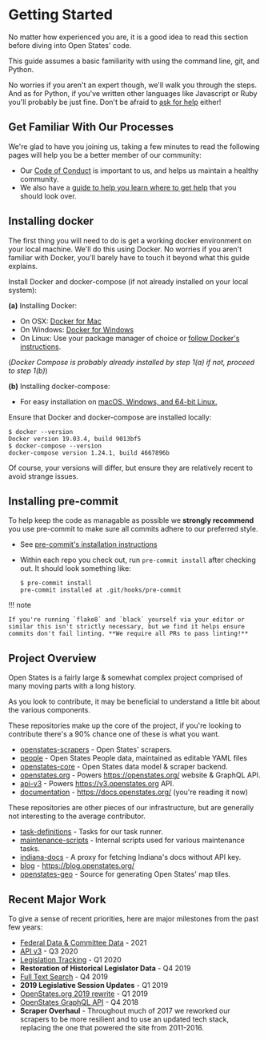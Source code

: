 # Getting Started

No matter how experienced you are, it is a good idea to read this
section before diving into Open States' code.

This guide assumes a basic familiarity with using the command line, git,
and Python.

No worries if you aren't an expert though, we'll walk you through the
steps. And as for Python, if you've written other languages like
Javascript or Ruby you'll probably be just fine. Don't be afraid to
[ask for help](../communication.md) either!

## Get Familiar With Our Processes

We're glad to have you joining us, taking a few minutes to read the
following pages will help you be a better member of our community:

-   Our [Code of Conduct](../code-of-conduct.md) is important to us, and helps us maintain a healthy community.
-   We also have a [guide to help you learn where to get help](../communication.md) that you should look over.

## Installing docker

The first thing you will need to do is get a working docker environment
on your local machine. We'll do this using Docker. No worries if you
aren't familiar with Docker, you'll barely have to touch it beyond
what this guide explains.

Install Docker and docker-compose (if not already installed on your
local system):

**(a)** Installing Docker:

-   On OSX: [Docker for Mac](https://docs.docker.com/docker-for-mac/)
-   On Windows: [Docker for Windows](https://docs.docker.com/docker-for-windows/)
-   On Linux: Use your package manager of choice or [follow Docker's instructions](https://docs.docker.com/engine/installation/linux/).

(*Docker Compose is probably already installed by step 1(a) if not, proceed to step 1(b)*)

**(b)** Installing docker-compose:

-   For easy installation on [macOS, Windows, and 64-bit Linux.](https://docs.docker.com/compose/install/#prerequisites)

Ensure that Docker and docker-compose are installed locally:

    $ docker --version
    Docker version 19.03.4, build 9013bf5
    $ docker-compose --version
    docker-compose version 1.24.1, build 4667896b

Of course, your versions will differ, but ensure they are relatively
recent to avoid strange issues.

## Installing pre-commit

To help keep the code as managable as possible we **strongly recommend**
you use pre-commit to make sure all commits adhere to our preferred
style.

-   See [pre-commit's installation instructions](https://pre-commit.com/#installation)

-   Within each repo you check out, run `pre-commit install` after checking out. It should look something like:

        $ pre-commit install
        pre-commit installed at .git/hooks/pre-commit

!!! note

    If you're running `flake8` and `black` yourself via your editor or
    similar this isn't strictly necessary, but we find it helps ensure
    commits don't fail linting. **We require all PRs to pass linting!**

## Project Overview

Open States is a fairly large & somewhat complex project comprised of
many moving parts with a long history.

As you look to contribute, it may be beneficial to understand a little
bit about the various components.


These repositories make up the core of the project, if you're looking
to contribute there's a 90% chance one of these is what you want.

-   [openstates-scrapers](https://github.com/openstates/openstates-scrapers) - Open States' scrapers.
-   [people](https://github.com/openstates/people) - Open States People data, maintained as editable YAML files
-   [openstates-core](https://github.com/openstates/openstates-core) - Open States data model & scraper backend.
-   [openstates.org](https://github.com/openstates/openstates.org) - Powers <https://openstates.org/> website & GraphQL API.
-   [api-v3](https://github.com/openstates/api-v3) - Powers <https://v3.openstates.org> API.
-   [documentation](https://github.com/openstates/documentation) - <https://docs.openstates.org/> (you're reading it now)

These repositories are other pieces of our infrastructure, but are generally not interesting to the average contributor.

-   [task-definitions](https://github.com/openstates/task-definitions) - Tasks for our task runner.
-   [maintenance-scripts](https://github.com/openstates/maintenance-scripts) - Internal scripts used for various maintenance tasks.
-   [indiana-docs](https://github.com/openstates/indiana-docs) - A proxy for fetching Indiana's docs without API key.
-   [blog](https://github.com/openstates/blog) - <https://blog.openstates.org/>
-   [openstates-geo](https://github.com/openstates/openstates-geo) - Source for generating Open States' map tiles.

## Recent Major Work

To give a sense of recent priorities, here are major milestones from the
past few years:

- [Federal Data & Committee Data](https://blog.openstates.org/open-states-2021-q2/) - 2021
- [API v3](https://blog.openstates.org/open-states-api-v3/) - Q3 2020
- [Legislation Tracking](https://blog.openstates.org/tracking-legislation-on-open-states/) - Q1 2020
- **Restoration of Historical Legislator Data** - Q4 2019
- [Full Text Search](https://blog.openstates.org/adding-full-text-search-to-open-states-14b665c1fe30/) - Q4 2019
- **2019 Legislative Session Updates** - Q1 2019
- [OpenStates.org 2019 rewrite](https://blog.openstates.org/introducing-the-new-openstates-org-64bcbd765f58/) - Q1 2019
- [OpenStates GraphQL API](https://blog.openstates.org/more-ways-to-get-state-legislative-data-d9aece2245f0/) - Q4 2018
- **Scraper Overhaul** - Throughout much of 2017 we reworked our
  scrapers to be more resilient and to use an updated tech stack,
  replacing the one that powered the site from 2011-2016.

